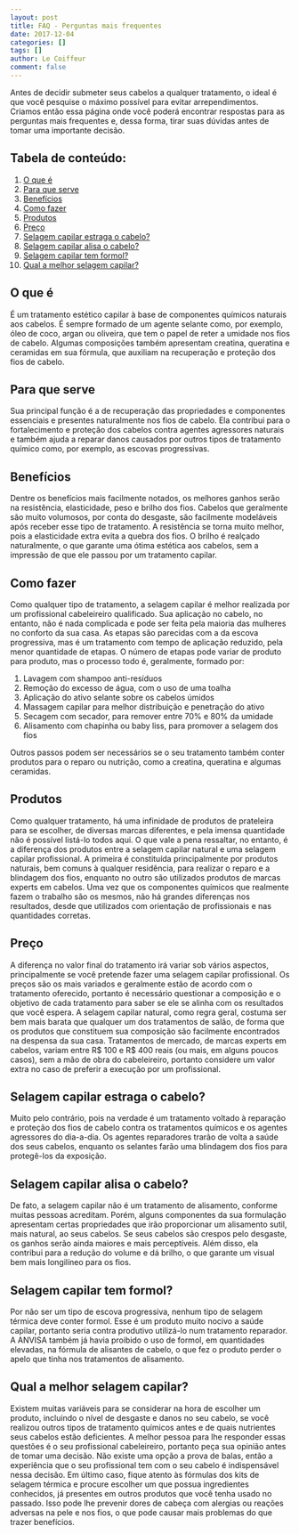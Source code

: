 ```yaml
---
layout: post
title: FAQ - Perguntas mais frequentes
date: 2017-12-04
categories: []
tags: []
author: Le Coiffeur
comment: false
---
```


Antes de decidir submeter seus cabelos a qualquer tratamento, o ideal é que você pesquise o máximo possível para evitar arrependimentos. Criamos então essa página onde você poderá encontrar respostas para as perguntas mais frequentes e, dessa forma, tirar suas dúvidas antes de tomar uma importante decisão.

## Tabela de conteúdo:

1. [O que é](#o-que-é)
2. [Para que serve](#para-que-serve)
3. [Benefícios](#benefícios)
4. [Como fazer](#como-fazer)
5. [Produtos](#produtos)
6. [Preço](#preço)
7. [Selagem capilar estraga o cabelo?](#selagem-capilar-estraga-o-cabelo)
8. [Selagem capilar alisa o cabelo?](#selagem-capilar-alisa-o-cabelo)
9. [Selagem capilar tem formol?](#selagem-capilar-tem-formol)
10. [Qual a melhor selagem capilar?](#qual-a-melhor-selagem-capilar)

## O que é
É um tratamento estético capilar à base de componentes químicos naturais aos cabelos. É sempre formado de um agente selante como, por exemplo, óleo de coco, argan ou oliveira, que tem o papel de reter a umidade nos fios de cabelo. Algumas composições também apresentam creatina, queratina e ceramidas em sua fórmula, que auxiliam na recuperação e proteção dos fios de cabelo.

## Para que serve
Sua principal função é a de recuperação das propriedades e componentes essenciais e presentes naturalmente nos fios de cabelo. Ela contribui para o fortalecimento e proteção dos cabelos contra agentes agressores naturais e também ajuda a reparar danos causados por outros tipos de tratamento químico como, por exemplo, as escovas progressivas.

## Benefícios
Dentre os benefícios mais facilmente notados, os melhores ganhos serão na resistência, elasticidade, peso e brilho dos fios. Cabelos que geralmente são muito volumosos, por conta do desgaste, são facilmente modeláveis após receber esse tipo de tratamento. A resistência se torna muito melhor, pois a elasticidade extra evita a quebra dos fios. O brilho é realçado naturalmente, o que garante uma ótima estética aos cabelos, sem a impressão de que ele passou por um tratamento capilar.

## Como fazer
Como qualquer tipo de tratamento, a selagem capilar é melhor realizada por um profissional cabeleireiro qualificado. Sua aplicação no cabelo, no entanto, não é nada complicada e pode ser feita pela maioria das mulheres no conforto da sua casa. As etapas são parecidas com a da escova progressiva, mas é um tratamento com tempo de aplicação reduzido, pela menor quantidade de etapas. O número de etapas pode variar de produto para produto, mas o processo todo é, geralmente, formado por:

1. Lavagem com shampoo anti-resíduos
2. Remoção do excesso de água, com o uso de uma toalha
3. Aplicação do ativo selante sobre os cabelos úmidos
4. Massagem capilar para melhor distribuição e penetração do ativo
5. Secagem com secador, para remover entre 70% e 80% da umidade
6. Alisamento com chapinha ou baby liss, para promover a selagem dos fios

Outros passos podem ser necessários se o seu tratamento também conter produtos para o reparo ou nutrição, como a creatina, queratina e algumas ceramidas.

## Produtos
Como qualquer tratamento, há uma infinidade de produtos de prateleira para se escolher, de diversas marcas diferentes, e pela imensa quantidade não é possível listá-lo todos aqui. O que vale a pena ressaltar, no entanto, é a diferença dos produtos entre a selagem capilar natural e uma selagem capilar profissional. A primeira é constituída principalmente por produtos naturais, bem comuns à qualquer residência, para realizar o reparo e a blindagem dos fios, enquanto no outro são utilizados produtos de marcas experts em cabelos. Uma vez que os componentes químicos que realmente fazem o trabalho são os mesmos, não há grandes diferenças nos resultados, desde que utilizados com orientação de profissionais e nas quantidades corretas.

## Preço
A diferença no valor final do tratamento irá variar sob vários aspectos, principalmente se você pretende fazer uma selagem capilar profissional. Os preços são os mais variados e geralmente estão de acordo com o tratamento oferecido, portanto é necessário questionar a composição e o objetivo de cada tratamento para saber se ele se alinha com os resultados que você espera. A selagem capilar natural, como regra geral, costuma ser bem mais barata que qualquer um dos tratamentos de salão, de forma que os produtos que constituem sua composição são facilmente encontrados na despensa da sua casa. Tratamentos de mercado, de marcas experts em cabelos, variam entre R$ 100 e R$ 400 reais (ou mais, em alguns poucos casos), sem a mão de obra do cabeleireiro, portanto considere um valor extra no caso de preferir a execução por um profissional.

## Selagem capilar estraga o cabelo?
Muito pelo contrário, pois na verdade é um tratamento voltado à reparação e proteção dos fios de cabelo contra os tratamentos químicos e os agentes agressores do dia-a-dia. Os agentes reparadores trarão de volta a saúde dos seus cabelos, enquanto os selantes farão uma blindagem dos fios para protegê-los da exposição.

## Selagem capilar alisa o cabelo?
De fato, a selagem capilar não é um tratamento de alisamento, conforme muitas pessoas acreditam. Porém, alguns componentes da sua formulação apresentam certas propriedades que irão proporcionar um alisamento sutil, mais natural, ao seus cabelos. Se seus cabelos são crespos pelo desgaste, os ganhos serão ainda maiores e mais perceptíveis. Além disso, ela contribui para a redução do volume e dá brilho, o que garante um visual bem mais longilíneo para os fios.

## Selagem capilar tem formol?
Por não ser um tipo de escova progressiva, nenhum tipo de selagem térmica deve conter formol. Esse é um produto muito nocivo a saúde capilar, portanto seria contra produtivo utilizá-lo num tratamento reparador. A ANVISA também já havia proibido o uso de formol, em quantidades elevadas, na fórmula de alisantes de cabelo, o que fez o produto perder o apelo que tinha nos tratamentos de alisamento.

## Qual a melhor selagem capilar?
Existem muitas variáveis para se considerar na hora de escolher um produto, incluindo o nível de desgaste e danos no seu cabelo, se você realizou outros tipos de tratamento químicos antes e de quais nutrientes seus cabelos estão deficientes. A melhor pessoa para lhe responder essas questões é o seu profissional cabeleireiro, portanto peça sua opinião antes de tomar uma decisão. Não existe uma opção a prova de balas, então a experiência que o seu profissional tem com o seu cabelo é indispensável nessa decisão.
Em último caso, fique atento às fórmulas dos kits de selagem térmica e procure escolher um que possua ingredientes conhecidos, já presentes em outros produtos que você tenha usado no passado. Isso pode lhe prevenir dores de cabeça com alergias ou reações adversas na pele e nos fios, o que pode causar mais problemas do que trazer benefícios.

